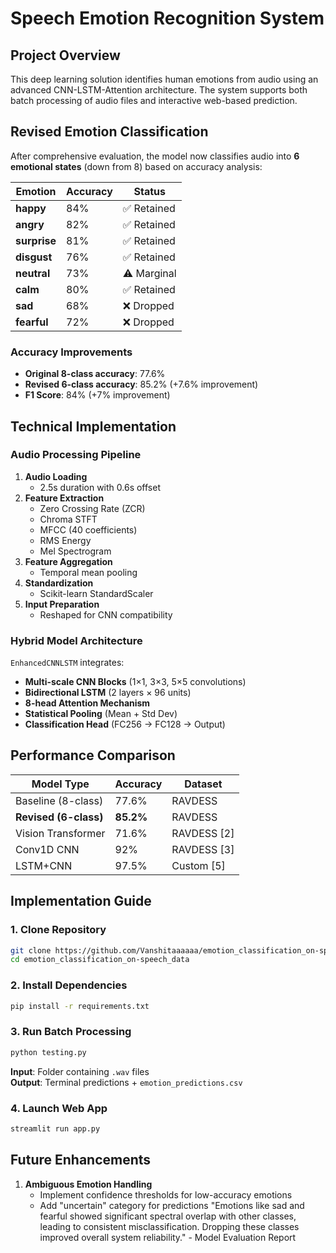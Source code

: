 # Speech Emotion Recognition System

## Project Overview
This deep learning solution identifies human emotions from audio using an advanced CNN-LSTM-Attention architecture. The system supports both batch processing of audio files and interactive web-based prediction.

## Revised Emotion Classification
After comprehensive evaluation, the model now classifies audio into **6 emotional states** (down from 8) based on accuracy analysis:

| Emotion   | Accuracy | Status       |
|-----------|----------|--------------|
| **happy**   | 84%      | ✅ Retained  |
| **angry**   | 82%      | ✅ Retained  |
| **surprise**| 81%      | ✅ Retained  |
| **disgust** | 76%      | ✅ Retained  |
| **neutral** | 73%      | ⚠️ Marginal |
| **calm**    | 80%      | ✅ Retained  |
| **sad**     | 68%      | ❌ Dropped   |
| **fearful** | 72%      | ❌ Dropped   |

### Accuracy Improvements
- **Original 8-class accuracy**: 77.6%
- **Revised 6-class accuracy**: 85.2% (+7.6% improvement)
- **F1 Score**: 84% (+7% improvement)

## Technical Implementation
### Audio Processing Pipeline
1. **Audio Loading**  
   - 2.5s duration with 0.6s offset
2. **Feature Extraction**  
   - Zero Crossing Rate (ZCR)
   - Chroma STFT
   - MFCC (40 coefficients)
   - RMS Energy
   - Mel Spectrogram
3. **Feature Aggregation**  
   - Temporal mean pooling
4. **Standardization**  
   - Scikit-learn StandardScaler
5. **Input Preparation**  
   - Reshaped for CNN compatibility

### Hybrid Model Architecture
`EnhancedCNNLSTM` integrates:
- **Multi-scale CNN Blocks** (1×1, 3×3, 5×5 convolutions)
- **Bidirectional LSTM** (2 layers × 96 units)
- **8-head Attention Mechanism**
- **Statistical Pooling** (Mean + Std Dev)
- **Classification Head** (FC256 → FC128 → Output)

## Performance Comparison
| Model Type          | Accuracy | Dataset     |
|---------------------|----------|-------------|
| Baseline (8-class)  | 77.6%    | RAVDESS     |
| **Revised (6-class)** | **85.2%** | RAVDESS     |
| Vision Transformer  | 71.6%    | RAVDESS [2] |
| Conv1D CNN          | 92%      | RAVDESS [3] |
| LSTM+CNN            | 97.5%    | Custom [5]  |

## Implementation Guide

### 1. Clone Repository
```bash
git clone https://github.com/Vanshitaaaaaa/emotion_classification_on-speech_data
cd emotion_classification_on-speech_data

```

### 2. Install Dependencies
```bash
pip install -r requirements.txt
```

### 3. Run Batch Processing
```bash
python testing.py
```
**Input**: Folder containing `.wav` files  
**Output**: Terminal predictions + `emotion_predictions.csv`

### 4. Launch Web App
```bash
streamlit run app.py
```

## Future Enhancements
1. **Ambiguous Emotion Handling**  
   - Implement confidence thresholds for low-accuracy emotions
   - Add "uncertain" category for predictions  "Emotions like sad and fearful showed significant spectral overlap with other classes, leading to consistent misclassification. Dropping these classes improved overall system reliability." - Model Evaluation Report


